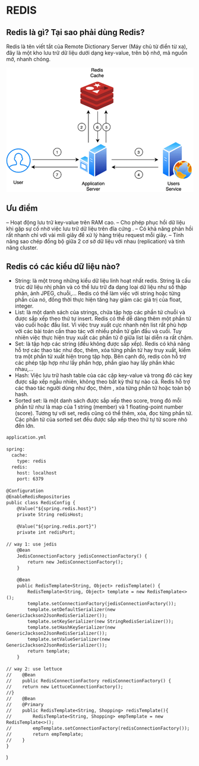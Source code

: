# REDIS

## Redis là gì? Tại sao phải dùng Redis?

Redis là tên viết tắt của Remote Dictionary Server (Máy chủ từ điển từ xa), đây là một kho lưu trữ dữ liệu dưới dạng key-value, trên bộ nhớ, mã nguồn mở, nhanh chóng.

![img.png](../../blog/java/img/redis.png)

## Ưu điểm

– Hoạt động lưu trữ key-value trên RAM cao.
– Cho phép phục hồi dữ liệu khi gặp sự cố nhờ việc lưu trữ dữ liệu trên đĩa cứng .
– Có khả năng phản hồi rất nhanh chỉ với vài mili giây để xử lý hàng triệu request mỗi giây.
– Tính năng sao chép đồng bộ giữa 2 cơ sở dữ liệu với nhau (replication) và tính năng cluster.


## Redis có các kiểu dữ liệu nào?
- String: là một trong những kiểu dữ liệu linh hoạt nhất redis. String là cấu trúc dữ liệu nhị phân và có thể lưu trữ đa dạng loại dữ liệu như số thập phân, ảnh JPEG, chuỗi,… Redis có thể làm việc với string hoặc từng phần của nó, đồng thời thực hiện tăng hay giảm các giá trị của float, integer.
- List: là một danh sách của strings, chứa tập hợp các phần tử chuỗi và được sắp xếp theo thứ tự insert. Redis có thể dễ dàng thêm một phần tử vào cuối hoặc đầu list. Vì việc truy xuất cực nhanh nên list rất phù hợp với các bài toán cần thao tác với nhiều phần tử gần đầu và cuối. Tuy nhiên việc thực hiện truy xuất các phần tử ở giữa list lại diễn ra rất chậm.
- Set: là tập hợp các string (đều không được sắp xếp). Redis có khả năng hỗ trợ các thao tác như đọc, thêm, xóa từng phần tử hay truy xuất, kiểm tra một phần tử xuất hiện trong tập hợp. Bên cạnh đó, redis còn hỗ trợ các phép tập hợp như lấy phần hợp, phần giao hay lấy phần khác nhau,…
- Hash: Việc lưu trữ hash table của các cặp key-value và trong đó các key được sắp xếp ngẫu nhiên, không theo bất kỳ thứ tự nào cả. Redis hỗ trợ các thao tác người dùng như đọc, thêm , xóa từng phần tử hoặc toàn bộ hash.
- Sorted set: là một danh sách được sắp xếp theo score, trong đó mỗi phần tử như là map của 1 string (member) và 1 floating-point number (score). Tương tự với set, redis cũng có thể thêm, xóa, đọc từng phần tử. Các phần tử của sorted set đều được sắp xếp theo thứ tự từ score nhỏ đến lớn.


```text
application.yml

spring:
  cache:
    type: redis
  redis:
    host: localhost
    port: 6379

@Configuration
@EnableRedisRepositories
public class RedisConfig {
    @Value("${spring.redis.host}")
    private String redisHost;

    @Value("${spring.redis.port}")
    private int redisPort;

// way 1: use jedis
    @Bean
    JedisConnectionFactory jedisConnectionFactory() {
        return new JedisConnectionFactory();
    }

    @Bean
    public RedisTemplate<String, Object> redisTemplate() {
        RedisTemplate<String, Object> template = new RedisTemplate<>();
        template.setConnectionFactory(jedisConnectionFactory());
        template.setDefaultSerializer(new GenericJackson2JsonRedisSerializer());
        template.setKeySerializer(new StringRedisSerializer());
        template.setHashKeySerializer(new GenericJackson2JsonRedisSerializer());
        template.setValueSerializer(new GenericJackson2JsonRedisSerializer());
        return template;
    }

// way 2: use lettuce
//    @Bean
//    public RedisConnectionFactory redisConnectionFactory() {
//    return new LettuceConnectionFactory();
//}
//    @Bean
//    @Primary
//    public RedisTemplate<String, Shopping> redisTemplate(){
//        RedisTemplate<String, Shopping> empTemplate = new RedisTemplate<>();
//        empTemplate.setConnectionFactory(redisConnectionFactory());
//        return empTemplate;
//    }
}
```

)